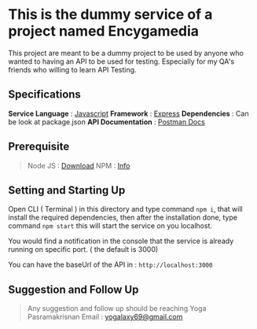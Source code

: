 # This is the dummy service of a project named Encygamedia

This project are meant to be a dummy project to be used by anyone who wanted to having an API to be used for testing.
Especially for my QA's friends who willing to learn API Testing.

## Specifications

**Service Language** :  [Javascript](https://www.javascript.com/)
**Framework** :  [Express](https://expressjs.com/)
**Dependencies** : Can be look at package.json
**API Documentation** : [Postman Docs](https://documenter.getpostman.com/view/17449443/UVsHV8r4)

## Prerequisite

> Node JS : [Download](https://nodejs.org/en/download/)
> NPM : [Info](https://www.npmjs.com/)

## Setting and Starting Up

Open CLI ( Terminal ) in this directory and type command `npm i`, that will install the required dependencies,
then after the installation done, type command `npm start` this will start the service on you localhost.

You would find a notification in the console that the service is already running on specific port. ( the default is 3000)

You can have the baseUrl of the API in : `http://localhost:3000`

## Suggestion and Follow Up

> Any suggestion and follow up should be reaching
> Yoga Pasramakrisnan
> Email : [yogalaxy69@gmail.com](mailto:yoga.pasramakrisnan@gmail.com)
